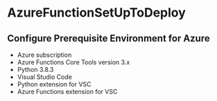 # AzureFunctionSetUpToDeploy

## Configure Prerequisite Environment for Azure 

- Azure subscription
- Azure Functions Core Tools version 3.x 
- Python 3.8.3
- Visual Studio Code 
- Python extension for VSC
- Azure Functions extension for VSC
